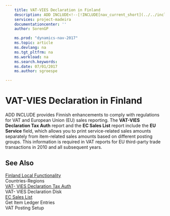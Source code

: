 ```yaml
---
    title: VAT-VIES Declaration in Finland 
    description: ADD INCLUDE<!--[!INCLUDE[nav_current_short](../../includes/nav_current_short_md.md)]--> provides Finnish enhancements to comply with regulations for VAT and European Union (EU) sales reporting. The **VAT-VIES Declaration Tax Auth** report and the **EC Sales List** report include the **EU Service** field, which allows you to print service-related sales amounts separately from item-related sales amounts based on different posting groups. This information is required in VAT reports for EU third-party trade transactions in 2010 and all subsequent years.
    services: project-madeira
    documentationcenter: ''
    author: SorenGP

    ms.prod: "dynamics-nav-2017"
    ms.topic: article
    ms.devlang: na
    ms.tgt_pltfrm: na
    ms.workload: na
    ms.search.keywords:
    ms.date: 07/01/2017
    ms.author: sgroespe

---
```

# VAT-VIES Declaration in Finland
ADD INCLUDE<!--[!INCLUDE[nav_current_short](../../includes/nav_current_short_md.md)]--> provides Finnish enhancements to comply with regulations for VAT and European Union (EU) sales reporting. The **VAT-VIES Declaration Tax Auth** report and the **EC Sales List** report include the **EU Service** field, which allows you to print service-related sales amounts separately from item-related sales amounts based on different posting groups. This information is required in VAT reports for EU third-party trade transactions in 2010 and all subsequent years.  
  
## See Also  
 [Finland Local Functionality](finland-local-functionality.md)   
 Countries-Regions   
 [VAT- VIES Declaration Tax Auth](($%20R_19%20VAT-%20VIES%20Declaration%20Tax%20Auth%20$).md)   
 VAT- VIES Declaration Disk   
 [EC Sales List](($%20R_130%20EC%20Sales%20List%20$).md)   
 Get Item Ledger Entries   
 VAT Posting Setup